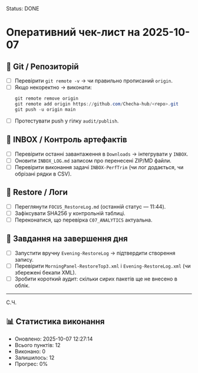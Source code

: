 ﻿Status: DONE
# Оперативний чек-лист на 2025-10-07

## 🔹 Git / Репозиторій
- [ ] Перевірити `git remote -v` → чи правильно прописаний `origin`.
- [ ] Якщо некоректно → виконати:
  ```powershell
  git remote remove origin
  git remote add origin https://github.com/Checha-hub/<repo>.git
  git push -u origin main
  ```
- [ ] Протестувати push у гілку `audit/publish`.

## 🔹 INBOX / Контроль артефактів
- [ ] Перевірити останні завантаження в `Downloads` → інтегрувати у `INBOX`.
- [ ] Оновити `INBOX_LOG.md` записом про перенесені ZIP/MD файли.
- [ ] Перевірити виконання задачі `INBOX-PerfTrim` (чи лог додається, чи обрізані рядки в CSV).

## 🔹 Restore / Логи
- [ ] Переглянути `FOCUS_RestoreLog.md` (останній статус — 11:44).
- [ ] Зафіксувати SHA256 у контрольній таблиці.
- [ ] Переконатися, що перевірка `C07_ANALYTICS` актуальна.

## 🔹 Завдання на завершення дня
- [ ] Запустити вручну `Evening-RestoreLog` → підтвердити створення запису.
- [ ] Перевірити `MorningPanel-RestoreTop3.xml` і `Evening-RestoreLog.xml` (чи збережені бекапи XML).
- [ ] Зробити короткий аудит: скільки сирих пакетів ще не внесено в облік.

---
С.Ч.

## 📊 Статистика виконання
- Оновлено: 2025-10-07 12:27:14
- Всього пунктів: 12
- Виконано: 0
- Залишилось: 12
- Прогрес: 0%

